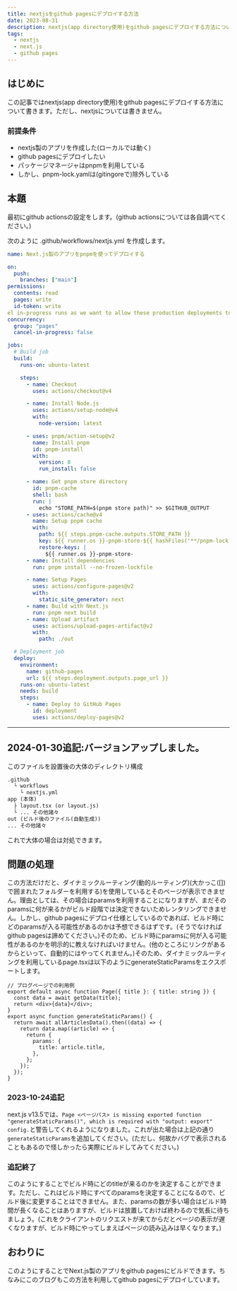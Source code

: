 ```yaml
---
title: nextjsをgithub pagesにデプロイする方法
date: 2023-08-31
description: nextjs(app directory使用)をgithub pagesにデプロイする方法について
tags:
  - nextjs
  - next.js
  - github pages
---
```


## はじめに

この記事ではnextjs(app directory使用)をgithub pagesにデプロイする方法について書きます。ただし、nextjsについては書きません。

### 前提条件

- nextjs製のアプリを作成した(ローカルでは動く)
- github pagesにデプロイしたい
- パッケージマネージャはpnpmを利用している
- しかし、pnpm-lock.yamlは(gitingoreで)除外している

## 本題

最初にgithub actionsの設定をします。(github actionsについては各自調べてください。)

次のように .github/workflows/nextjs.yml を作成します。

```yml
name: Next.js製のアプリをpnpmを使ってデプロイする

on:
  push:
    branches: ["main"]
permissions:
  contents: read
  pages: write
  id-token: write
el in-progress runs as we want to allow these production deployments to complete.
concurrency:
  group: "pages"
  cancel-in-progress: false

jobs:
  # Build job
  build:
    runs-on: ubuntu-latest

    steps:
      - name: Checkout
        uses: actions/checkout@v4

      - name: Install Node.js
        uses: actions/setup-node@v4
        with:
          node-version: latest

      - uses: pnpm/action-setup@v2
        name: Install pnpm
        id: pnpm-install
        with:
          version: 8
          run_install: false

      - name: Get pnpm store directory
        id: pnpm-cache
        shell: bash
        run: |
          echo "STORE_PATH=$(pnpm store path)" >> $GITHUB_OUTPUT
      - uses: actions/cache@v4
        name: Setup pnpm cache
        with:
          path: ${{ steps.pnpm-cache.outputs.STORE_PATH }}
          key: ${{ runner.os }}-pnpm-store-${{ hashFiles('**/pnpm-lock.yaml') }}
          restore-keys: |
            ${{ runner.os }}-pnpm-store-
      - name: Install dependencies
        run: pnpm install --no-frozen-lockfile

      - name: Setup Pages
        uses: actions/configure-pages@v2
        with:
          static_site_generator: next
      - name: Build with Next.js
        run: pnpm next build
      - name: Upload artifact
        uses: actions/upload-pages-artifact@v2
        with:
          path: ./out

  # Deployment job
  deploy:
    environment:
      name: github-pages
      url: ${{ steps.deployment.outputs.page_url }}
    runs-on: ubuntu-latest
    needs: build
    steps:
      - name: Deploy to GitHub Pages
        id: deployment
        uses: actions/deploy-pages@v2
```

----  
2024-01-30追記:バージョンアップしました。
----

このファイルを設置後の大体のディレクトリ構成

```txt
.github
  └ workflows
    └ nextjs.yml
app (本体)
  ├ layout.tsx (or layout.js)
  └ ... その他諸々
out (ビルド後のファイル(自動生成))
... その他諸々
```

これで大体の場合は対処できます。

## 問題の処理

この方法だけだと、ダイナミックルーティング(動的ルーティング)(大かっこ(\[])で囲まれたフォルダーを利用する)を使用しているとそのページが表示できません。理由としては、その場合はparamsを利用することになりますが、まだそのparamsに何が来るかがビルド段階では決定できないためレンタリングできません。しかし、github pagesにデプロイ仕様としているのであれば、ビルド時にどのparamsが入る可能性があるのかは予想できるはずです。(そうでなければgithub pagesは諦めてください。)そのため、ビルド時にparamsに何が入る可能性があるのかを明示的に教えなければいけません。(他のところにリンクがあるからといって、自動的にはやってくれません。)そのため、ダイナミックルーティングを利用しているpage.tsxは以下のようにgenerateStaticParamsをエクスポートします。

```tsx
// ブログページでの利用例
export default async function Page({ title }: { title: string }) {
  const data = await getData(title);
  return <div>{data}</div>;
}
export async function generateStaticParams() {
  return await allArticlesData().then((data) => {
    return data.map((article) => {
      return {
        params: {
          title: article.title,
        },
      };
    });
  });
}
```

### 2023-10-24追記

next.js v13.5では、`Page <ページパス> is missing exported function "generateStaticParams()", which is required with "output: export" config.`と警告してくれるようになりました。これが出た場合は上記の通り`generateStaticParams`を追加してください。(ただし、何故かバグで表示されることもあるので怪しかったら実際にビルドしてみてください。)

### 追記終了

このようにすることでビルド時にどのtitleが来るのかを決定することができます。ただし、これはビルド時にすべてのparamsを決定することになるので、ビルド後に変更することはできません。また、paramsの数が多い場合はビルド時間が長くなることはありますが、ビルドは放置しておけば終わるので気長に待ちましょう。(これをクライアントのリクエストが来てからだとページの表示が遅くなりますが、ビルド時にやってしまえばページの読み込みは早くなります。)

## おわりに

このようにすることでNext.js製のアプリをgithub pagesにビルドできます。ちなみにこのブログもこの方法を利用してgithub pagesにデプロイしています。
